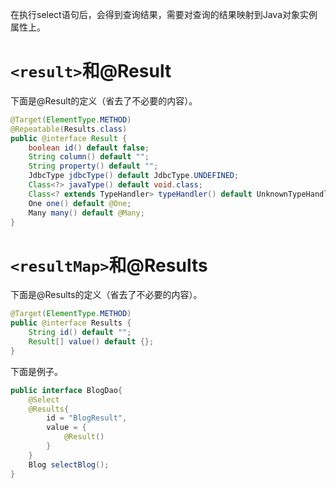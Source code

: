 



在执行select语句后，会得到查询结果，需要对查询的结果映射到Java对象实例属性上。


# `<result>`和@Result

下面是@Result的定义（省去了不必要的内容）。
```java
@Target(ElementType.METHOD)  
@Repeatable(Results.class)  
public @interface Result {
	boolean id() default false;
	String column() default "";
	String property() default "";
	JdbcType jdbcType() default JdbcType.UNDEFINED;
	Class<?> javaType() default void.class;
	Class<? extends TypeHandler> typeHandler() default UnknownTypeHandler.class;
	One one() default @One;
	Many many() default @Many;
}
```




# `<resultMap>`和@Results



下面是@Results的定义（省去了不必要的内容）。
```java
@Target(ElementType.METHOD)  
public @interface Results {
	String id() default "";
	Result[] value() default {};
}
```
下面是例子。
```java
public interface BlogDao{
	@Select
	@Results{
		id = "BlogResult",  
		value = {
			@Result()
		}
	} 
	Blog selectBlog();
}
```